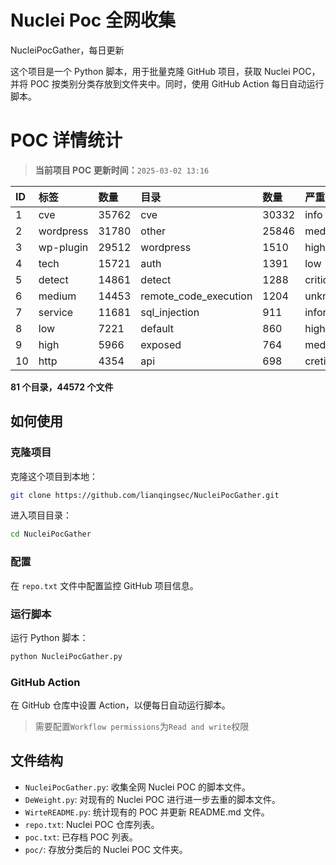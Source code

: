 # Nuclei Poc 全网收集
NucleiPocGather，每日更新

这个项目是一个 Python 脚本，用于批量克隆 GitHub 项目，获取 Nuclei POC，并将 POC 按类别分类存放到文件夹中。同时，使用 GitHub Action 每日自动运行脚本。
# POC 详情统计

> **当前项目 POC 更新时间：**`2025-03-02 13:16`

| ID | 标签      | 数量 | 目录       | 数量 | 严重性   | 数量 |
|:---| :-------- | :--- | :--------- | :--- | :------- | :--- |
| 1 | cve | 35762 | cve | 30332 | info | 21628 |
| 2 | wordpress | 31780 | other | 25846 | medium | 20527 |
| 3 | wp-plugin | 29512 | wordpress | 1510 | high | 13178 |
| 4 | tech | 15721 | auth | 1391 | low | 8628 |
| 5 | detect | 14861 | detect | 1288 | critical | 6895 |
| 6 | medium | 14453 | remote_code_execution | 1204 | unknown | 89 |
| 7 | service | 11681 | sql_injection | 911 | informative | 16 |
| 8 | low | 7221 | default | 860 | hight | 16 |
| 9 | high | 5966 | exposed | 764 | meduim | 5 |
| 10 | http | 4354 | api | 698 | cretical | 2 |

**81 个目录，44572 个文件**
## 如何使用

### 克隆项目

克隆这个项目到本地：

```bash
git clone https://github.com/lianqingsec/NucleiPocGather.git
```

进入项目目录：

```bash
cd NucleiPocGather
```

### 配置

在 `repo.txt` 文件中配置监控 GitHub 项目信息。

### 运行脚本

运行 Python 脚本：

```bash
python NucleiPocGather.py
```

### GitHub Action

在 GitHub 仓库中设置 Action，以便每日自动运行脚本。

> 需要配置`Workflow permissions`为`Read and write`权限

## 文件结构

- `NucleiPocGather.py`: 收集全网 Nuclei POC 的脚本文件。
- `DeWeight.py`: 对现有的 Nuclei POC 进行进一步去重的脚本文件。
- `WirteREADME.py`: 统计现有的 POC 并更新 README.md 文件。
- `repo.txt`: Nuclei POC 仓库列表。
- `poc.txt`: 已存档 POC 列表。
- `poc/`: 存放分类后的 Nuclei POC 文件夹。

